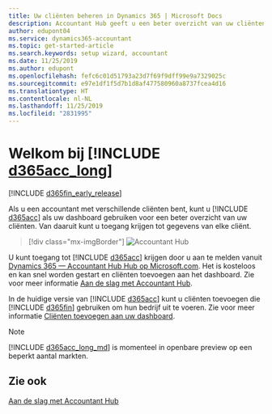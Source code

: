 ```yaml
---
title: Uw cliënten beheren in Dynamics 365 | Microsoft Docs
description: Accountant Hub geeft u een beter overzicht van uw cliënten zodat u eenvoudig tussen cliënten kunt schakelen.
author: edupont04
ms.service: dynamics365-accountant
ms.topic: get-started-article
ms.search.keywords: setup wizard, accountant
ms.date: 11/25/2019
ms.author: edupont
ms.openlocfilehash: fefc6c01d51793a23d7f69f9dff99e9a7329025c
ms.sourcegitcommit: e97e1df1f5d7b1d8af477580960a8737fcea4d16
ms.translationtype: HT
ms.contentlocale: nl-NL
ms.lasthandoff: 11/25/2019
ms.locfileid: "2831995"
---
```

# <a name="welcome-to-include-d365acc_longincludesd365acc_long_mdmd"></a>Welkom bij [!INCLUDE [d365acc_long](includes/d365acc_long_md.md)]
[!INCLUDE [d365fin_early_release](includes/d365fin_early_release.md.md)]

Als u een accountant met verschillende cliënten bent, kunt u [!INCLUDE [d365acc](includes/d365acc_md.md)] als uw dashboard gebruiken voor een beter overzicht van uw cliënten. Van daaruit kunt u toegang krijgen tot gegevens van elke cliënt.  

> [!div class="mx-imgBorder"]
> ![Accountant Hub](./media/accountant-get-started/accountant-dashboard.png)

U kunt toegang tot [!INCLUDE [d365acc](includes/d365acc_md.md)] krijgen door u aan te melden vanuit [Dynamics 365 — Accountant Hub Hub op Microsoft.com](https://www.microsoft.com/en-us/dynamics365/financial-insights-for-accountants). Het is kosteloos en kan snel worden gestart en cliënten toevoegen aan het dashboard. Zie voor meer informatie [Aan de slag met Accountant Hub](get-started.md).  

In de huidige versie van [!INCLUDE [d365acc](includes/d365acc_md.md)] kunt u cliënten toevoegen die [!INCLUDE [d365fin](includes/d365fin_long_md.md)] gebruiken om hun bedrijf uit te voeren. Zie voor meer informatie [Cliënten toevoegen aan uw dashboard](add-client.md).  

> [!NOTE]
> [!INCLUDE [d365acc_long_md](includes/d365acc_long_md.md)] is momenteel in openbare preview op een beperkt aantal markten.

## <a name="see-also"></a>Zie ook
[Aan de slag met Accountant Hub](get-started.md)  
